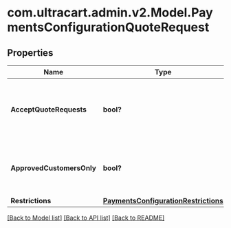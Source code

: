 # com.ultracart.admin.v2.Model.PaymentsConfigurationQuoteRequest
## Properties

Name | Type | Description | Notes
------------ | ------------- | ------------- | -------------
**AcceptQuoteRequests** | **bool?** | Master flag indicating this merchant accepts quote requests | [optional] 
**ApprovedCustomersOnly** | **bool?** | If true, only approved customers may use quote requests | [optional] 
**Restrictions** | [**PaymentsConfigurationRestrictions**](PaymentsConfigurationRestrictions.md) |  | [optional] 


[[Back to Model list]](../README.md#documentation-for-models) [[Back to API list]](../README.md#documentation-for-api-endpoints) [[Back to README]](../README.md)

